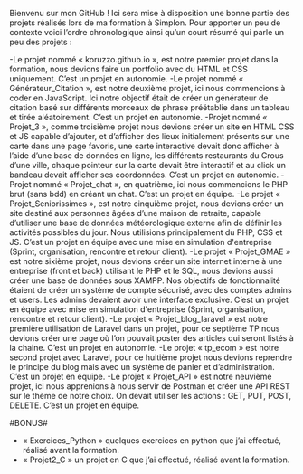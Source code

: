 Bienvenu sur mon GitHub !
Ici sera mise à disposition une bonne partie des projets réalisés lors de ma formation à Simplon.
Pour apporter un peu de contexte voici l’ordre chronologique ainsi qu’un court résumé qui parle un peu des projets :

-Le projet nommé « koruzzo.github.io », est notre premier projet dans la formation, nous devions faire un portfolio avec du HTML et CSS uniquement. C’est un projet en autonomie.
-Le projet nommé « Générateur_Citation », est notre deuxième projet, ici nous commencions à coder en JavaScript. Ici notre objectif était de créer un générateur de citation basé sur différents morceaux de phrase préétablie dans un tableau et tirée aléatoirement. C’est un projet en autonomie.
-Projet nommé « Projet_3 », comme troisième projet nous devions créer un site en HTML CSS et JS capable d’ajouter, et d’afficher des lieux initialement présents sur une carte dans une page favoris, une carte interactive devait donc afficher à l’aide d’une base de données en ligne, les différents restaurants du Crous d’une ville, chaque pointeur sur la carte devait être interactif et au click un bandeau devait afficher ses coordonnées. C’est un projet en autonomie.
-Projet nommé « Projet_chat », en quatrième, ici nous commencions le PHP brut (sans bdd) en créant un chat. C’est un projet en équipe.
-Le projet « Projet_Seniorissimes », est notre cinquième projet, nous devions créer un site destiné aux personnes âgées d’une maison de retraite, capable d’utiliser une base de données météorologique externe afin de définir les activités possibles du jour. Nous utilisions principalement du PHP, CSS et JS. C’est un projet en équipe avec une mise en simulation d'entreprise (Sprint, organisation, rencontre et retour client).
-Le projet « Projet_GMAE » est notre sixième projet, nous devions créer un site internet interne à une entreprise (front et back) utilisant le PHP et le SQL, nous devions aussi créer une base de données sous XAMPP. Nos objectifs de fonctionnalité étaient de créer un système de compte sécurisé, avec des comptes admins et users. Les admins devaient avoir une interface exclusive. C’est un projet en équipe avec mise en simulation d'entreprise (Sprint, organisation, rencontre et retour client).
-Le projet « Projet_blog_laravel » est notre première utilisation de Laravel dans un projet, pour ce septième TP nous devions créer une page où l’on pouvait poster des articles qui seront listés à la chaine. C’est un projet en autonomie.
-Le projet « tp_ecom » est notre second projet avec Laravel, pour ce huitième projet nous devions reprendre le principe du blog mais avec un système de panier et d’administration. C’est un projet en équipe.
-Le projet « Projet_API » est notre neuvième projet, ici nous apprenions à nous servir de Postman et créer une API REST sur le thème de notre choix. On devait utiliser les actions : GET, PUT, POST, DELETE. C’est un projet en équipe.
 

#BONUS#
- « Exercices_Python » quelques exercices en python que j’ai effectué, réalisé avant la formation.
- « Projet2_C » un projet en C que j’ai effectué, réalisé avant la formation.
